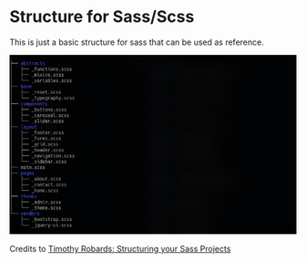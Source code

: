 # Structure for Sass/Scss

This is just a basic structure for sass that can be used as reference.

![Structure tree](img/scss-tree.png)

Credits to [Timothy Robards: Structuring your Sass Projects](https://itnext.io/structuring-your-sass-projects-c8d41fa55ed4)
